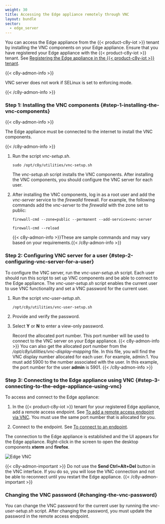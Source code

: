 ```yaml
---
weight: 30
title: Accessing the Edge appliance remotely through VNC
layout: bundle
sector:
  - edge_server
---
```


You can access the Edge appliance from the {{< product-c8y-iot >}} tenant by installing the VNC components on your Edge appliance. Ensure that you have registered your Edge appliance with the {{< product-c8y-iot >}} tenant. See [Registering the Edge appliance in the {{< product-c8y-iot >}} tenant](/edge/edge-connectivity/#registering-the-edge-appliance-in-the-cumulocity-iot-tenant).

{{< c8y-admon-info >}}

VNC server does not work if SELinux is set to enforcing mode.

{{< /c8y-admon-info >}}

### Step 1: Installing the VNC components {#step-1-installing-the-vnc-components}

{{< c8y-admon-info >}}

The Edge appliance must be connected to the internet to install the VNC components.

{{< /c8y-admon-info >}}

1. Run the script *vnc-setup.sh*.

   `sudo /opt/c8y/utilities/vnc-setup.sh`

   The *vnc-setup.sh* script installs the VNC components. After installing the VNC components, you should configure the VNC server for each user.

2. After installing the VNC components, log in as a root user and add the *vnc-server* service to the *firewalld* firewall. For example, the following commands add the *vnc-server* to the *firewalld* with the zone set to public:

   `firewall-cmd --zone=public --permanent --add-service=vnc-server`

   `firewall-cmd --reload`

    {{< c8y-admon-info >}}These are sample commands and may vary based on your requirements.{{< /c8y-admon-info >}}

### Step 2: Configuring VNC server for a user {#step-2-configuring-vnc-server-for-a-user}

To configure the VNC server, run the *vnc-user-setup.sh* script. Each user should run this script to set up VNC components and be able to connect to the Edge appliance. The *vnc-user-setup.sh* script enables the current user to use VNC functionality and set a VNC password for the current user.

1. Run the script *vnc-user-setup.sh*.

   `/opt/c8y/utilities/vnc-user-setup.sh`

2. Provide and verify the password.

3. Select **Y** or **N** to enter a view-only password.

    Record the allocated port number. This port number will be used to connect to the VNC server on your Edge appliance.
{{< c8y-admon-info >}}
You can also get the allocated port number from the */opt/c8y/utilities/vnc-display-mapping* file. In this file, you will find the VNC display number allocated for each user. For example, admin:1. You must add 5900 to the number associated with the user. In this example, the port number for the user **admin** is 5901.
{{< /c8y-admon-info >}}

### Step 3: Connecting to the Edge appliance using VNC {#step-3-connecting-to-the-edge-appliance-using-vnc}

To access and connect to the Edge appliance:

1. In the {{< product-c8y-iot >}} tenant for your registered Edge appliance, add a remote access endpoint. See [To add a remote access endpoint via VNC](/cloud-remote-access/using-cloud-remote-access/#to-add-a-remote-access-endpoint-via-vnc). You must use the same port number that is allocated for you.

2. Connect to the endpoint. See [To connect to an endpoint](/cloud-remote-access/using-cloud-remote-access/#to-connect-to-an-endpoint).

The connection to the Edge appliance is established and the UI appears for the Edge appliance. Right-click in the screen to open the desktop components **xterm** and **firefox**.

<img src="/images/edge/edge-vnc-gui-screen.png" alt="Edge VNC" style="max-width: 75%">

{{< c8y-admon-important >}}
Do not use the **Send Ctrl+Alt+Del** button in the VNC interface. If you do so, you will lose the VNC connection and not be able to reconnect until you restart the Edge appliance.
{{< /c8y-admon-important >}}

### Changing the VNC password {#changing-the-vnc-password}

You can change the VNC password for the current user by running the *vnc-user-setup.sh* script. After changing the password, you must update the password in the remote access endpoint.
